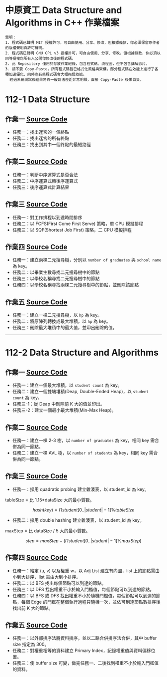 # 中原資工 Data Structure and Algorithms in C++ 作業檔案

```
聲明：
1. 程式碼已聲明 MIT 授權許可，可自由使用、分享、修改，但根據條款，你必須保留原作者的版權聲明與許可聲明。
2. 程式碼已聲明 GNU GPL v3 授權許可，可自由使用、分享、修改，但根據條款，你必須以同等授權向所有人公開你修改後的程式碼。
2. 此 Repository 僅用於存放作業紀錄，包含程式碼、流程圖，但不包含講解影片。
3. 請不要 Copy-Paste，所有程式碼皆已格式化風格與架構，部分程式碼在效能上進行了各種加速優化，同時也有些程式碼會大幅拖慢效能。
  經過系統測試後結果將與一般寫法差距非常明顯，直接 Copy-Paste 後果自負。
```

# 112-1 Data Structure

## 作業一 [Source Code](./DS1ex1_11127137/DS1ex1_11127137.cpp)
* 任務一：找出迷宮的一個終點
* 任務二：找出迷宮的所有終點
* 任務三：找出到其中一個終點的最短路徑

## 作業二 [Source Code](./DS1ex2_11127137/DS1ex2_11127137.cpp)
* 任務一：判斷中序運算式是否合法
* 任務二：中序運算式轉後序運算式
* 任務三：後序運算式計算結果

## 作業三 [Source Code](./DS1ex3_19_11127137_11127152/DS1ex3_19_11127137_11127152.cpp)
* 任務一：對工作排程以到達時間排序
* 任務二：以 FCFS(First Come First Serve) 策略，單 CPU 模擬排程
* 任務三：以 SQF(Shortest Job First) 策略，二 CPU 模擬排程

## 作業四 [Source Code](./DS1ex4_19_11127137_11127152/DS1ex4_19_11127137_11127152.cpp)
* 任務一：建立兩棵二元搜尋樹，分別以 `number of graduates` 與 `school name` 為 key。
* 任務二：以畢業生數尋找二元搜尋樹中的節點
* 任務三：以學校名稱尋找二元搜尋樹中的節點
* 任務四：以學校名稱尋找兩棵二元搜尋樹中的節點，並刪除該節點

## 作業五 [Source Code](./DS1ex5_19_11127137_11127152/DS1ex5_19_11127137_11127152.cpp)
* 任務一：建立一棵二元搜尋樹，以 `hp` 為 key。
* 任務二：將原陣列轉換成最大堆積，以 `hp` 為 key。
* 任務三：刪除最大堆積中的最大值，並印出刪除的值。

---

# 112-2 Data Structure and Algorithms

## 作業一 [Source Code](./DS2ex1_11127137/DS2ex1_11127137Quiz.cpp)
* 任務一：建立一個最大堆積，以 `student count` 為 key。
* 任務二：建立一個雙端堆積(Deap, Double-Ended Heap)，以 `student count` 為 key。
* 任務三-1：從 Deap 中刪除前 K 大的值並印出。
* 任務三-2：建立一個最小最大堆積(Min-Max Heap)。

## 作業二 [Source Code](./DS2ex2_17_11127137_11127150/DS2ex2_17_11127137_11127150%20Quiz.cpp)
* 任務一：建立一棵 2-3 樹，以 `number of graduates` 為 key，相同 key 需合併為同一節點。
* 任務二：建立一棵 AVL 樹，以 `number of students` 為 key，相同 key 需合併為同一節點。

## 作業三 [Source Code](./DS2ex3_17_11127137_11127150/DS2ex3_17_11127137_11127150Quiz.cpp)
* 任務一：採用 quadratic probing 建立雜湊表，以 student_id 為 key。

tableSize = 比 1.15\*dataSize 大的最小質數。

$$ hash(key) = \Pi student[0..|student|-1] \% tableSize $$

* 任務二：採用 double hashing 建立雜湊表，以 student_id 為 key。

maxStep = 比 dataSize / 5 大的最小質數。

$$ step = maxStep - ( \Pi student[0..|student|-1] \% maxStep) $$

## 作業四 [Source Code](./DS2ex4_17_11127137_11127150/DS2ex4_17_11127137_11127150Quiz.cpp)
* 任務一：給定 (u, v) 以及權重 w，以 Adj List 建立有向圖，list 上的節點需由小到大排序，list 需由大到小排序。
* 任務二：以 BFS 找出每個節點可以到達的節點。
* 任務三：以 DFS 找出權重不小於輸入門檻值，每個節點可以到達的節點。
* 任務四：以 BFS 或 DFS 找出權重不小於隨機門檻值，每個節點可以到達的節點，每個 Edge 的門檻在整個執行過程只隨機一次，並依可到達節點數排序後找出前 K 大的節點。

## 作業五 [Source Code](./DS2ex5_17_11127137_11127150/DS2ex5_17_11127137_11127150Quiz.cpp)
* 任務一：以外部排序法將資料排序，並以二路合併排序法合併，其中 buffer size 指定為 300。
* 任務二：對權重相等的資料建立 Primary Index，紀錄權重值與資料偏移位置。
* 任務三：使 buffer size 可變，做完任務一、二後找到權重不小於輸入門檻值的資料。

